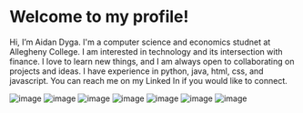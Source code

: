 # Welcome to my profile!
Hi, I’m Aidan Dyga. I'm a computer science and economics studnet at Allegheny College.
I am interested in technology and its intersection with finance. I love to learn new things, 
and I am always open to collaborating on projects and ideas. I have experience in python, java,
html, css, and javascript. You can reach me on my Linked In if you would like to connect.

![image](https://github.com/aidan579/aidan579/assets/143125756/5af04101-759b-40ae-820b-ef1c60a77546) ![image](https://github.com/aidan579/aidan579/assets/143125756/f9bfcf01-0543-4b58-b2be-d7ec4bf22e05) ![image](https://github.com/aidan579/aidan579/assets/143125756/8d3a0be0-12e2-491d-9ba1-6bbdebcb2d03) ![image](https://github.com/aidan579/aidan579/assets/143125756/bed7749e-82c8-47e0-b91d-b7ba90157824) ![image](https://github.com/aidan579/aidan579/assets/143125756/0f074aae-30c6-446d-bbb5-05f0fc805fd2) ![image](https://github.com/aidan579/aidan579/assets/143125756/7be36bb2-5c58-4406-9b1c-25d2013f5e6b) ![image](https://github.com/aidan579/aidan579/assets/143125756/029e1a0a-8047-4365-b64a-cb3878561a43)

<!---
aidan579/aidan579 is a ✨ special ✨ repository because its `README.md` (this file) appears on your GitHub profile.
You can click the Preview link to take a look at your changes.
--->
